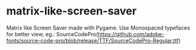 # matrix-like-screen-saver
Matrix like Screen Saver made with Pygame.
Use Monospaced typefaces for better view, eg.: SourceCodePro(https://github.com/adobe-fonts/source-code-pro/blob/release/TTF/SourceCodePro-Regular.ttf)
